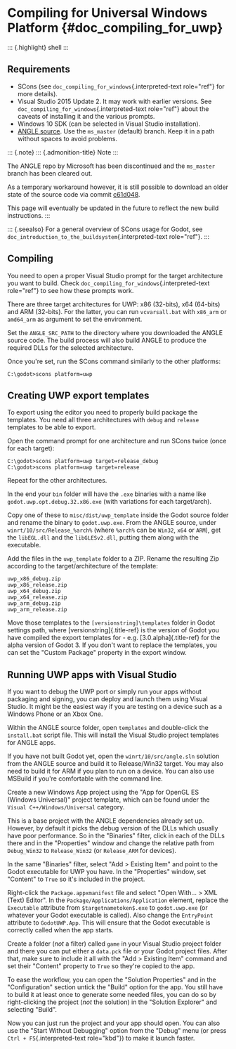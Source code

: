 Compiling for Universal Windows Platform {#doc_compiling_for_uwp}
========================================

::: {.highlight}
shell
:::

Requirements
------------

-   SCons (see `doc_compiling_for_windows`{.interpreted-text role="ref"}
    for more details).
-   Visual Studio 2015 Update 2. It may work with earlier versions. See
    `doc_compiling_for_windows`{.interpreted-text role="ref"} about the
    caveats of installing it and the various prompts.
-   Windows 10 SDK (can be selected in Visual Studio installation).
-   [ANGLE source](https://github.com/Microsoft/angle). Use the
    `ms_master` (default) branch. Keep it in a path without spaces to
    avoid problems.

::: {.note}
::: {.admonition-title}
Note
:::

The ANGLE repo by Microsoft has been discontinued and the `ms_master`
branch has been cleared out.

As a temporary workaround however, it is still possible to download an
older state of the source code via commit
[c61d048](https://github.com/microsoft/angle/tree/c61d0488abd9663e0d4d2450db7345baa2c0dfb6).

This page will eventually be updated in the future to reflect the new
build instructions.
:::

::: {.seealso}
For a general overview of SCons usage for Godot, see
`doc_introduction_to_the_buildsystem`{.interpreted-text role="ref"}.
:::

Compiling
---------

You need to open a proper Visual Studio prompt for the target
architecture you want to build. Check
`doc_compiling_for_windows`{.interpreted-text role="ref"} to see how
these prompts work.

There are three target architectures for UWP: x86 (32-bits), x64
(64-bits) and ARM (32-bits). For the latter, you can run `vcvarsall.bat`
with `x86_arm` or `amd64_arm` as argument to set the environment.

Set the `ANGLE_SRC_PATH` to the directory where you downloaded the ANGLE
source code. The build process will also build ANGLE to produce the
required DLLs for the selected architecture.

Once you\'re set, run the SCons command similarly to the other
platforms:

    C:\godot>scons platform=uwp

Creating UWP export templates
-----------------------------

To export using the editor you need to properly build package the
templates. You need all three architectures with `debug` and `release`
templates to be able to export.

Open the command prompt for one architecture and run SCons twice (once
for each target):

    C:\godot>scons platform=uwp target=release_debug
    C:\godot>scons platform=uwp target=release

Repeat for the other architectures.

In the end your `bin` folder will have the `.exe` binaries with a name
like `godot.uwp.opt.debug.32.x86.exe` (with variations for each
target/arch).

Copy one of these to `misc/dist/uwp_template` inside the Godot source
folder and rename the binary to `godot.uwp.exe`. From the ANGLE source,
under `winrt/10/src/Release_%arch%` (where `%arch%` can be `Win32`,
`x64` or `ARM`), get the `libEGL.dll` and the `libGLESv2.dll`, putting
them along with the executable.

Add the files in the `uwp_template` folder to a ZIP. Rename the
resulting Zip according to the target/architecture of the template:

    uwp_x86_debug.zip
    uwp_x86_release.zip
    uwp_x64_debug.zip
    uwp_x64_release.zip
    uwp_arm_debug.zip
    uwp_arm_release.zip

Move those templates to the `[versionstring]\templates` folder in Godot
settings path, where [versionstring]{.title-ref} is the version of Godot
you have compiled the export templates for - e.g.
[3.0.alpha]{.title-ref} for the alpha version of Godot 3. If you don\'t
want to replace the templates, you can set the \"Custom Package\"
property in the export window.

Running UWP apps with Visual Studio
-----------------------------------

If you want to debug the UWP port or simply run your apps without
packaging and signing, you can deploy and launch them using Visual
Studio. It might be the easiest way if you are testing on a device such
as a Windows Phone or an Xbox One.

Within the ANGLE source folder, open `templates` and double-click the
`install.bat` script file. This will install the Visual Studio project
templates for ANGLE apps.

If you have not built Godot yet, open the `winrt/10/src/angle.sln`
solution from the ANGLE source and build it to Release/Win32 target. You
may also need to build it for ARM if you plan to run on a device. You
can also use MSBuild if you\'re comfortable with the command line.

Create a new Windows App project using the \"App for OpenGL ES (Windows
Universal)\" project template, which can be found under the
`Visual C++/Windows/Universal` category.

This is a base project with the ANGLE dependencies already set up.
However, by default it picks the debug version of the DLLs which usually
have poor performance. So in the \"Binaries\" filter, click in each of
the DLLs there and in the \"Properties\" window and change the relative
path from `Debug_Win32` to `Release_Win32` (or `Release_ARM` for
devices).

In the same \"Binaries\" filter, select \"Add \> Existing Item\" and
point to the Godot executable for UWP you have. In the \"Properties\"
window, set \"Content\" to `True` so it\'s included in the project.

Right-click the `Package.appxmanifest` file and select \"Open With\...
\> XML (Text) Editor\". In the `Package/Applications/Application`
element, replace the `Executable` attribute from `$targetnametoken$.exe`
to `godot.uwp.exe` (or whatever your Godot executable is called). Also
change the `EntryPoint` attribute to `GodotUWP.App`. This will ensure
that the Godot executable is correctly called when the app starts.

Create a folder (*not* a filter) called `game` in your Visual Studio
project folder and there you can put either a `data.pck` file or your
Godot project files. After that, make sure to include it all with the
\"Add \> Existing Item\" command and set their \"Content\" property to
`True` so they\'re copied to the app.

To ease the workflow, you can open the \"Solution Properties\" and in
the \"Configuration\" section untick the \"Build\" option for the app.
You still have to build it at least once to generate some needed files,
you can do so by right-clicking the project (*not* the solution) in the
\"Solution Explorer\" and selecting \"Build\".

Now you can just run the project and your app should open. You can also
use the \"Start Without Debugging\" option from the \"Debug\" menu (or
press `Ctrl + F5`{.interpreted-text role="kbd"}) to make it launch
faster.
